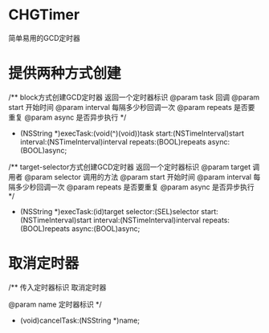 # CHGTimer
简单易用的GCD定时器

# 提供两种方式创建

/**
 block方式创建GCD定时器 返回一个定时器标识
 @param task 回调
 @param start 开始时间
 @param interval 每隔多少秒回调一次
 @param repeats 是否要重复
 @param async 是否异步执行
 */
+ (NSString *)execTask:(void(^)(void))task
                 start:(NSTimeInterval)start
              interval:(NSTimeInterval)interval
               repeats:(BOOL)repeats
                 async:(BOOL)async;
                 
                 
/**
 target-selector方式创建GCD定时器 返回一个定时器标识
 @param target 调用者
 @param selector 调用的方法
 @param start 开始时间
 @param interval 每隔多少秒回调一次
 @param repeats 是否要重复
 @param async 是否异步执行
 */
+ (NSString *)execTask:(id)target
              selector:(SEL)selector
                 start:(NSTimeInterval)start
              interval:(NSTimeInterval)interval
               repeats:(BOOL)repeats
                 async:(BOOL)async;

# 取消定时器
/**
 传入定时器标识  取消定时器
 
 @param name 定时器标识
 */
+ (void)cancelTask:(NSString *)name;
